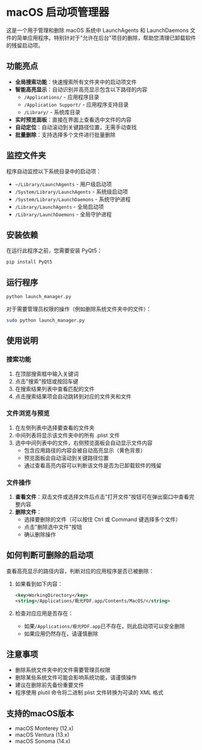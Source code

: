 # macOS 启动项管理器

这是一个用于管理和删除 macOS 系统中 LaunchAgents 和 LaunchDaemons 文件的简单应用程序。特别针对于"允许在后台"项目的删除，帮助您清理已卸载软件的残留启动项。

## 功能亮点

- **全局搜索功能**：快速搜索所有文件夹中的启动项文件
- **智能高亮显示**：自动识别并高亮显示包含以下路径的内容
  - `/Applications/` - 应用程序目录
  - `/Application Support/` - 应用程序支持目录
  - `/Library/` - 系统库目录
- **实时预览面板**：直接在界面上查看选中文件的内容
- **自动定位**：自动滚动到关键路径位置，无需手动查找
- **批量删除**：支持选择多个文件进行批量删除

## 监控文件夹

程序自动监控以下系统目录中的启动项：
- `~/Library/LaunchAgents` - 用户级启动项
- `/System/Library/LaunchAgents` - 系统级启动项
- `/System/Library/LaunchDaemons` - 系统守护进程
- `/Library/LaunchAgents` - 全局启动项
- `/Library/LaunchDaemons` - 全局守护进程

## 安装依赖

在运行此程序之前，您需要安装 PyQt5：

```bash
pip install PyQt5
```

## 运行程序

```bash
python launch_manager.py
```

对于需要管理员权限的操作（例如删除系统文件夹中的文件）：

```bash
sudo python launch_manager.py
```

## 使用说明

### 搜索功能
1. 在顶部搜索框中输入关键词
2. 点击"搜索"按钮或按回车键
3. 在搜索结果列表中查看匹配的文件
4. 点击搜索结果项会自动跳转到对应的文件夹和文件

### 文件浏览与预览
1. 在左侧列表中选择要查看的文件夹
2. 中间列表将显示该文件夹中的所有 .plist 文件
3. 选中中间列表中的文件，右侧预览面板会自动显示文件内容
   - 包含应用路径的内容会被自动高亮显示（黄色背景）
   - 预览面板会自动滚动到关键路径位置
   - 通过查看高亮内容可以判断该文件是否为已卸载软件的残留

### 文件操作
1. **查看文件**：双击文件或选择文件后点击"打开文件"按钮可在弹出窗口中查看完整内容
2. **删除文件**：
   - 选择要删除的文件（可以按住 Ctrl 或 Command 键选择多个文件）
   - 点击"删除选中文件"按钮
   - 确认删除操作

## 如何判断可删除的启动项

查看高亮显示的路径内容，判断对应的应用程序是否已被删除：

1. 如果看到如下内容：
   ```xml
   <key>WorkingDirectory</key>
   <string>/Applications/极光PDF.app/Contents/MacOS/</string>
   ```

2. 检查对应应用是否存在：
   - 如果`/Applications/极光PDF.app`已不存在，则此启动项可以安全删除
   - 如果应用仍然存在，请谨慎删除

## 注意事项

- 删除系统文件夹中的文件需要管理员权限
- 删除某些系统文件可能会影响系统功能，请谨慎操作
- 建议在删除前先备份重要文件
- 程序使用 plutil 命令将二进制 plist 文件转换为可读的 XML 格式

## 支持的macOS版本

- macOS Monterey (12.x)
- macOS Ventura (13.x)
- macOS Sonoma (14.x) 